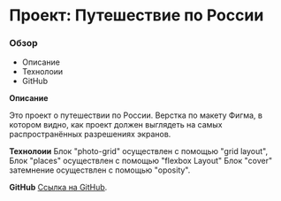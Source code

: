 # Проект: Путешествие по России

### Обзор
* Описание
* Технолоии
* GitHub

**Описание**

Это проект о путешествии по России.
Верстка по макету Фигма, в котором видно, как проект должен выглядеть на самых распространённых разрешениях экранов.


**Технолоии**
Блок "photo-grid" осуществлен с помощью "grid layout",
Блок "places" осуществлен с помощью "flexbox Layout"
Блок "cover" затемнение осуществлен с помощью "oposity".


**GitHub**
[Ссылка на GitHub](https://github.com/AnnaAslanian/russian-travel.git).



